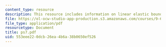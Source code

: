 ```yaml
---
content_type: resource
description: This resource includes information on linear elastic boundary value problems.
file: https://ol-ocw-studio-app-production.s3.amazonaws.com/courses/9-641j-introduction-to-neural-networks-spring-2005/553eee220dcb26ea4b6a38b0650ef526_ps7.pdf
file_type: application/pdf
resourcetype: Document
title: ps7.pdf
uid: 553eee22-0dcb-26ea-4b6a-38b0650ef526
---
```

